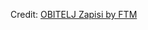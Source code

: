 <div id="observablehq-3af4edf3"></div>
<p>Credit: <a href="https://observablehq.com/d/50c3ea95248bfea1">OBITELJ Zapisi by FTM</a></p>

<link rel="stylesheet" href="https://cdn.jsdelivr.net/npm/@observablehq/inspector@5/dist/inspector.css">
<script type="module">
import {Runtime, Inspector} from "https://cdn.jsdelivr.net/npm/@observablehq/runtime@5/dist/runtime.js";
import define from "https://api.observablehq.com/d/50c3ea95248bfea1.js?v=4";
new Runtime().module(define, Inspector.into("#observablehq-3af4edf3"));
</script>
